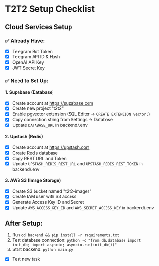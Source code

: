 # T2T2 Setup Checklist

## Cloud Services Setup

### ✅ Already Have:
- [x] Telegram Bot Token
- [x] Telegram API ID & Hash
- [x] OpenAI API Key
- [x] JWT Secret Key

### ✅ Need to Set Up:

#### 1. Supabase (Database)
- [x] Create account at https://supabase.com
- [x] Create new project "t2t2"
- [x] Enable pgvector extension (SQL Editor → `CREATE EXTENSION vector;`)
- [x] Copy connection string from Settings → Database
- [x] Update `DATABASE_URL` in backend/.env

#### 2. Upstash (Redis)
- [x] Create account at https://upstash.com
- [x] Create Redis database
- [x] Copy REST URL and Token
- [x] Update `UPSTASH_REDIS_REST_URL` and `UPSTASH_REDIS_REST_TOKEN` in backend/.env

#### 3. AWS S3 (Image Storage)
- [x] Create S3 bucket named "t2t2-images"
- [x] Create IAM user with S3 access
- [x] Generate Access Key ID and Secret
- [x] Update `AWS_ACCESS_KEY_ID` and `AWS_SECRET_ACCESS_KEY` in backend/.env

## After Setup:
1. Run `cd backend && pip install -r requirements.txt`
2. Test database connection: `python -c "from db.database import init_db; import asyncio; asyncio.run(init_db())"`
3. Start backend: `python main.py`
- [x] Test new task
